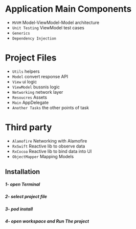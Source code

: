 


#  Application Main Components

 * `MVVM` Model-ViewModel-Model architecture
 * `Unit Testing` ViewModel test cases
 * `Generics` 
 * `Dependency Injection`
 
 # Project Files

 * `Utils` helpers
 * `Model`  convert response API
 * `View`  ui logic
 * `ViewModel`  bussnis logic
 * `Networking` network layer 
 * `Resoucres`  Assets
 * `Main` AppDelegate
 * `Another Tasks`   the other points of task

# Third party

* `Alamofire` Networking with Alamofire
* `RxSwift`  Reactive lib to observe data
* `RxCocoa` Reactive lib to bind data into UI 
* `ObjectMapper` Mapping Models

## Installation
#####  1- open Terminal
#####  2- select project file 
#####  3- pod install 
#####  4- open workspace and Run The project
